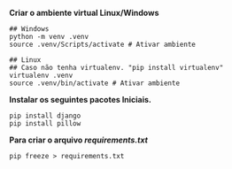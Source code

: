 **Criar o ambiente virtual Linux/Windows**

```
## Windows
python -m venv .venv
source .venv/Scripts/activate # Ativar ambiente

## Linux 
## Caso não tenha virtualenv. "pip install virtualenv"
virtualenv .venv
source .venv/bin/activate # Ativar ambiente
```

**Instalar os seguintes pacotes Iniciais.**

```
pip install django
pip install pillow
```

**Para criar o arquivo _requirements.txt_**

```
pip freeze > requirements.txt
```
